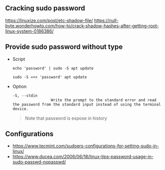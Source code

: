 ## Cracking sudo password
https://linuxize.com/post/etc-shadow-file/
https://null-byte.wonderhowto.com/how-to/crack-shadow-hashes-after-getting-root-linux-system-0186386/


## Provide sudo password without type

- Script
    ```shell script
    echo 'password' | sudo -S apt update

    sudo -S <<< 'password' apt update
    ```
- Option
    ```shell script
    -S, --stdin
                     Write the prompt to the standard error and read the password from the standard input instead of using the terminal device.
    ```  

    > Note that password is expose in history   

## Configurations
- https://www.tecmint.com/sudoers-configurations-for-setting-sudo-in-linux/
- https://www.ducea.com/2006/06/18/linux-tips-password-usage-in-sudo-passwd-nopasswd/